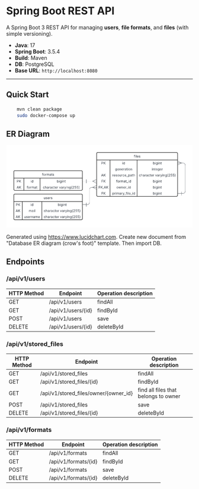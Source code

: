 # Spring Boot REST API

A Spring Boot 3 REST API for managing **users**, **file formats**, and **files** (with simple versioning).

- **Java**: 17
- **Spring Boot**: 3.5.4
- **Build**: Maven
- **DB**: PostgreSQL
- **Base URL**: `http://localhost:8080`

---

## Quick Start

```bash
    mvn clean package
    sudo docker-compose up
```

## ER Diagram
![](schema.png)

Generated using https://www.lucidchart.com. Create new document from "Database ER diagram (crow's foot)" template. Then import DB.

## Endpoints

### /api/v1/users

| HTTP Method | Endpoint            | Operation description |
|-------------|---------------------|-----------------------|
| GET         | /api/v1/users       | findAll               |
| GET         | /api/v1/users/{id}  | findById              |
| POST        | /api/v1/users       | save                  |
| DELETE      | /api/v1/users/{id}  | deleteById            |

### /api/v1/stored_files

| HTTP Method | Endpoint                              | Operation description                |
|-------------|---------------------------------------|--------------------------------------|
| GET         | /api/v1/stored_files                  | findAll                              |
| GET         | /api/v1/stored_files/{id}             | findById                             |
| GET         | /api/v1/stored_files/owner/{owner_id} | find all files that belongs to owner |
| POST        | /api/v1/stored_files                  | save                                 |
| DELETE      | /api/v1/stored_files/{id}             | deleteById                           |

### /api/v1/formats

| HTTP Method | Endpoint             | Operation description |
|-------------|----------------------|-----------------------|
| GET         | /api/v1/formats      | findAll               |
| GET         | /api/v1/formats/{id} | findById              |
| POST        | /api/v1/formats      | save                  |
| DELETE      | /api/v1/formats/{id} | deleteById            |